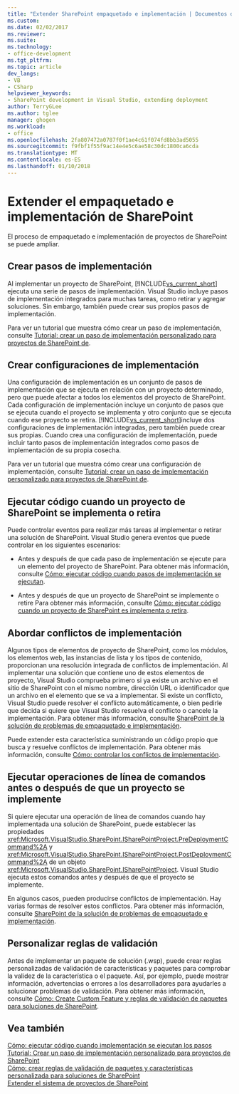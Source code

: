 ```yaml
---
title: "Extender SharePoint empaquetado e implementación | Documentos de Microsoft"
ms.custom: 
ms.date: 02/02/2017
ms.reviewer: 
ms.suite: 
ms.technology:
- office-development
ms.tgt_pltfrm: 
ms.topic: article
dev_langs:
- VB
- CSharp
helpviewer_keywords:
- SharePoint development in Visual Studio, extending deployment
author: TerryGLee
ms.author: tglee
manager: ghogen
ms.workload:
- office
ms.openlocfilehash: 2fa807472a0787f0f1ae4c61f074fd8bb3ad5055
ms.sourcegitcommit: f9fbf1f55f9ac14e4e5c6ae58c30dc1800ca6cda
ms.translationtype: MT
ms.contentlocale: es-ES
ms.lasthandoff: 01/10/2018
---
```

# <a name="extending-sharepoint-packaging-and-deployment"></a>Extender el empaquetado e implementación de SharePoint
  El proceso de empaquetado e implementación de proyectos de SharePoint se puede ampliar.
  
##  <a name="creating-deployment-steps"></a>Crear pasos de implementación  
 Al implementar un proyecto de SharePoint, [!INCLUDE[vs_current_short](../sharepoint/includes/vs-current-short-md.md)] ejecuta una serie de pasos de implementación. Visual Studio incluye pasos de implementación integrados para muchas tareas, como retirar y agregar soluciones. Sin embargo, también puede crear sus propios pasos de implementación.  
  
 Para ver un tutorial que muestra cómo crear un paso de implementación, consulte [Tutorial: crear un paso de implementación personalizado para proyectos de SharePoint de](../sharepoint/walkthrough-creating-a-custom-deployment-step-for-sharepoint-projects.md).  
  
##  <a name="creating-deployment-configurations"></a>Crear configuraciones de implementación  
 Una configuración de implementación es un conjunto de pasos de implementación que se ejecuta en relación con un proyecto determinado, pero que puede afectar a todos los elementos del proyecto de SharePoint. Cada configuración de implementación incluye un conjunto de pasos que se ejecuta cuando el proyecto se implementa y otro conjunto que se ejecuta cuando ese proyecto se retira. [!INCLUDE[vs_current_short](../sharepoint/includes/vs-current-short-md.md)]incluye dos configuraciones de implementación integradas, pero también puede crear sus propias. Cuando crea una configuración de implementación, puede incluir tanto pasos de implementación integrados como pasos de implementación de su propia cosecha.  
  
 Para ver un tutorial que muestra cómo crear una configuración de implementación, consulte [Tutorial: crear un paso de implementación personalizado para proyectos de SharePoint de](../sharepoint/walkthrough-creating-a-custom-deployment-step-for-sharepoint-projects.md).  
  
##  <a name="run-code-when-a-sharepoint-solution-is-deployed-or-retracted"></a>Ejecutar código cuando un proyecto de SharePoint se implementa o retira  
 Puede controlar eventos para realizar más tareas al implementar o retirar una solución de SharePoint. Visual Studio genera eventos que puede controlar en los siguientes escenarios:  
  
-   Antes y después de que cada paso de implementación se ejecute para un elemento del proyecto de SharePoint. Para obtener más información, consulte [Cómo: ejecutar código cuando pasos de implementación se ejecutan](../sharepoint/how-to-run-code-when-deployment-steps-are-executed.md).  
  
-   Antes y después de que un proyecto de SharePoint se implemente o retire Para obtener más información, consulte [Cómo: ejecutar código cuando un proyecto de SharePoint es implementa o retira](../sharepoint/how-to-run-code-when-a-sharepoint-project-is-deployed-or-retracted.md).  
  
##  <a name="handling-deployment-conflicts"></a>Abordar conflictos de implementación  
 Algunos tipos de elementos de proyecto de SharePoint, como los módulos, los elementos web, las instancias de lista y los tipos de contenido, proporcionan una resolución integrada de conflictos de implementación. Al implementar una solución que contiene uno de estos elementos de proyecto, Visual Studio comprueba primero si ya existe un archivo en el sitio de SharePoint con el mismo nombre, dirección URL o identificador que un archivo en el elemento que se va a implementar. Si existe un conflicto, Visual Studio puede resolver el conflicto automáticamente, o bien pedirle que decida si quiere que Visual Studio resuelva el conflicto o cancele la implementación. Para obtener más información, consulte [SharePoint de la solución de problemas de empaquetado e implementación](../sharepoint/troubleshooting-sharepoint-packaging-and-deployment.md).  
  
 Puede extender esta característica suministrando un código propio que busca y resuelve conflictos de implementación. Para obtener más información, consulte [Cómo: controlar los conflictos de implementación](../sharepoint/how-to-handle-deployment-conflicts.md).  
  
##  <a name="run-command-line-operations-before-or-after-a-project-is-deployed"></a>Ejecutar operaciones de línea de comandos antes o después de que un proyecto se implemente  
 Si quiere ejecutar una operación de línea de comandos cuando hay implementada una solución de SharePoint, puede establecer las propiedades <xref:Microsoft.VisualStudio.SharePoint.ISharePointProject.PreDeploymentCommand%2A> y <xref:Microsoft.VisualStudio.SharePoint.ISharePointProject.PostDeploymentCommand%2A> de un objeto <xref:Microsoft.VisualStudio.SharePoint.ISharePointProject>. Visual Studio ejecuta estos comandos antes y después de que el proyecto se implemente.  
  
 En algunos casos, pueden producirse conflictos de implementación. Hay varias formas de resolver estos conflictos. Para obtener más información, consulte [SharePoint de la solución de problemas de empaquetado e implementación](../sharepoint/troubleshooting-sharepoint-packaging-and-deployment.md).  
  
##  <a name="customizing-validation-rules"></a>Personalizar reglas de validación  
 Antes de implementar un paquete de solución (.wsp), puede crear reglas personalizadas de validación de características y paquetes para comprobar la validez de la característica o el paquete. Así, por ejemplo, puede mostrar información, advertencias o errores a los desarrolladores para ayudarles a solucionar problemas de validación. Para obtener más información, consulte [Cómo: Create Custom Feature y reglas de validación de paquetes para soluciones de SharePoint](../sharepoint/how-to-create-custom-feature-and-package-validation-rules-for-sharepoint-solutions.md).  
  
## <a name="see-also"></a>Vea también  
 [Cómo: ejecutar código cuando implementación se ejecutan los pasos](../sharepoint/how-to-run-code-when-deployment-steps-are-executed.md)   
 [Tutorial: Crear un paso de implementación personalizado para proyectos de SharePoint](../sharepoint/walkthrough-creating-a-custom-deployment-step-for-sharepoint-projects.md)   
 [Cómo: crear reglas de validación de paquetes y características personalizada para soluciones de SharePoint](../sharepoint/how-to-create-custom-feature-and-package-validation-rules-for-sharepoint-solutions.md)   
 [Extender el sistema de proyectos de SharePoint](../sharepoint/extending-the-sharepoint-project-system.md)  
  
  
